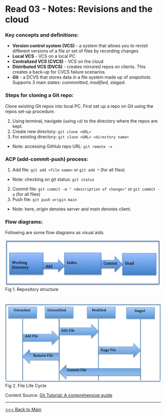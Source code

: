 # Read 03 - Notes: Revisions and the cloud 

### Key concepts and definitions:
+ **Version control system (VCS)** - a system that allows you to revisit different versions of a file or set of files by recording changes
+ **Local VCS** - VCS on a local PC.
+ **Centralized VCS (CVCS)** - VCS on the cloud 
+ **Distributed VCS (DVCS)** - creates mirrored repos on clients. This creates a back-up for CVCS failure scenarios.
+ **Git** - a DCVS that stores data in a file system made up of *snapshots*. Supports 3 main states: *commmitted*, *modified*, *staged*.

### Steps for cloning a Git repo:
Clone existing Git repos into local PC. First set up a repo on Git using the repos set-up procedure.

1. Using terminal, navigate (using `cd`) to the directory where the repos are kept.
2. Create new directory: `git clone <URL>`
3. For existing directory: `git clone <URL> <directory name>`
+ Note: accessing GitHub repo URL: `git remote -v`


### ACP (add-commit-push) process:
1. Add file: `git add <file name>` or `git add *` (for all files)
+ Note: checking on git status: `git status`
2. Commit file: `git commit -m " <description of change>"` or `git commit -a` (for all files)
3. Push file: `git push origin main` 
+ Note: here, *origin* denotes server and *main* denotes client.

### Flow diagrams:
Following are some flow diagrams as visual aids.

![Repository workflow](repos_structure.jpg)
Fig 1. Repository structure
#
![File Life Cycle](file_lifecycle.jpg)
Fig 2. File Life Cycle

Content Source: [Git Tutorial: A comprehensive guide](https://blog.udemy.com/git-tutorial-a-comprehensive-guide/#7_2)

****
[<<< Back to Main](sangmlee76.github.io/reading-notes/)